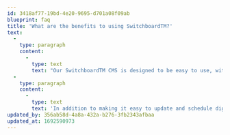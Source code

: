```yaml
---
id: 3418af77-19bd-4e20-9695-d701a08f09ab
blueprint: faq
title: 'What are the benefits to using SwitchboardTM?'
text:
  -
    type: paragraph
    content:
      -
        type: text
        text: "Our SwitchboardTM CMS is designed to be easy to use, without compromising on the functionality required by national and global brands at scale.\_"
  -
    type: paragraph
    content:
      -
        type: text
        text: 'In addition to making it easy to update and schedule digital menu board content, our Switchboard™ CMS provides advanced integration and analytics capabilities that enable users to drive critical consumer insights and real-time ROI from their data.'
updated_by: 356ab58d-4a8a-432a-b276-3fb2343afbaa
updated_at: 1692590973
---
```

